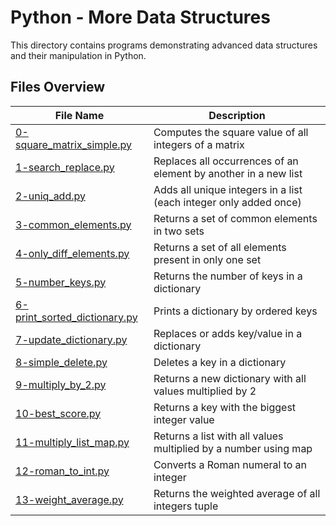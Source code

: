 # Python - More Data Structures

This directory contains programs demonstrating advanced data structures and their manipulation in Python.

## Files Overview

| File Name | Description |
|-----------|-------------|
| [0-square_matrix_simple.py](0-square_matrix_simple.py) | Computes the square value of all integers of a matrix |
| [1-search_replace.py](1-search_replace.py) | Replaces all occurrences of an element by another in a new list |
| [2-uniq_add.py](2-uniq_add.py) | Adds all unique integers in a list (each integer only added once) |
| [3-common_elements.py](3-common_elements.py) | Returns a set of common elements in two sets |
| [4-only_diff_elements.py](4-only_diff_elements.py) | Returns a set of all elements present in only one set |
| [5-number_keys.py](5-number_keys.py) | Returns the number of keys in a dictionary |
| [6-print_sorted_dictionary.py](6-print_sorted_dictionary.py) | Prints a dictionary by ordered keys |
| [7-update_dictionary.py](7-update_dictionary.py) | Replaces or adds key/value in a dictionary |
| [8-simple_delete.py](8-simple_delete.py) | Deletes a key in a dictionary |
| [9-multiply_by_2.py](9-multiply_by_2.py) | Returns a new dictionary with all values multiplied by 2 |
| [10-best_score.py](10-best_score.py) | Returns a key with the biggest integer value |
| [11-multiply_list_map.py](11-multiply_list_map.py) | Returns a list with all values multiplied by a number using map |
| [12-roman_to_int.py](12-roman_to_int.py) | Converts a Roman numeral to an integer |
| [13-weight_average.py](13-weight_average.py) | Returns the weighted average of all integers tuple |
